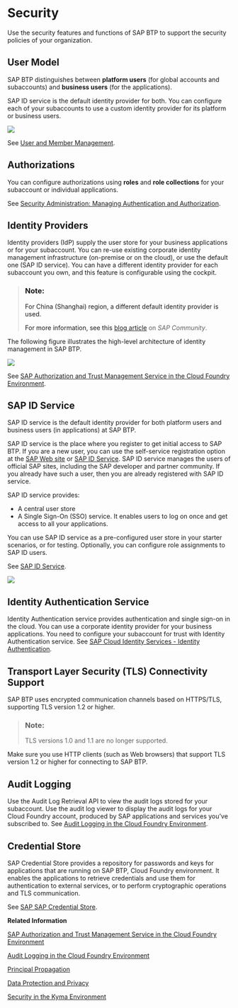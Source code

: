 <!-- loioe129aa20c78c4a9fb379b9803b02e5f6 -->

# Security

Use the security features and functions of SAP BTP to support the security policies of your organization.



<a name="loioe129aa20c78c4a9fb379b9803b02e5f6__section_svv_c1s_tlb"/>

## User Model

SAP BTP distinguishes between **platform users** \(for global accounts and subaccounts\) and **business users** \(for the applications\).

SAP ID service is the default identity provider for both. You can configure each of your subaccounts to use a custom identity provider for its platform or business users.

![](images/User_and_Member_Management_db7239a.png)

See [User and Member Management](../10-concepts/User_and_Member_Management_cc1c676.md).



<a name="loioe129aa20c78c4a9fb379b9803b02e5f6__section_cxy_5hc_jmb"/>

## Authorizations

You can configure authorizations using **roles** and **role collections** for your subaccount or individual applications.

See [Security Administration: Managing Authentication and Authorization](../50-administration-and-ops/Security_Administration_Managing_Authentication_and_Authorization_1ff47b2.md).



<a name="loioe129aa20c78c4a9fb379b9803b02e5f6__section_jjc_bzr_tlb"/>

## Identity Providers

Identity providers \(IdP\) supply the user store for your business applications or for your subaccount. You can re-use existing corporate identity management infrastructure \(on-premise or on the cloud\), or use the default one \(SAP ID service\). You can have a different identity provider for each subaccount you own, and this feature is configurable using the cockpit.

> ### Note:  
> For China \(Shanghai\) region, a different default identity provider is used.
> 
> For more information, see this [blog article](https://blogs.sap.com/2021/02/22/activate-totp-two-factor-authentication-on-sap-business-technology-platform-formerly-known-as-cloud-platform-at-alibaba-cloud/) on *SAP Community*.

The following figure illustrates the high-level architecture of identity management in SAP BTP.

![](images/SAP_BTP_Security_Overview_bfdc603.png)

See [SAP Authorization and Trust Management Service in the Cloud Foundry Environment](SAP_Authorization_and_Trust_Management_Service_in_the_Cloud_Foundry_Environment_6373bb7.md).



<a name="loioe129aa20c78c4a9fb379b9803b02e5f6__IDS"/>

## SAP ID Service

SAP ID service is the default identity provider for both platform users and business users \(in applications\) at SAP BTP.

SAP ID service is the place where you register to get initial access to SAP BTP. If you are a new user, you can use the self-service registration option at the [SAP Web site](https://www.sap.com) or [SAP ID Service](https://accounts.sap.com). SAP ID service manages the users of official SAP sites, including the SAP developer and partner community. If you already have such a user, then you are already registered with SAP ID service.

SAP ID service provides:

-   A central user store
-   A Single Sign-On \(SSO\) service. It enables users to log on once and get access to all your applications.

You can use SAP ID service as a pre-configured user store in your starter scenarios, or for testing. Optionally, you can configure role assignments to SAP ID users.

See [SAP ID Service](../50-administration-and-ops/SAP_ID_Service_d6a8db7.md).

![](images/Authorization_and_Trust_Management_in_the_Neo_Environment_graph3_68bb064.png)



<a name="loioe129aa20c78c4a9fb379b9803b02e5f6__section_wcc_f5t_wlb"/>

## Identity Authentication Service

Identity Authentication service provides authentication and single sign-on in the cloud. You can use a corporate identity provider for your business applications. You need to configure your subaccount for trust with Identity Authentication service. See [SAP Cloud Identity Services - Identity Authentication](https://help.sap.com/viewer/product/IDENTITY_AUTHENTICATION/Cloud/en-US).



<a name="loioe129aa20c78c4a9fb379b9803b02e5f6__section_fdb_tjv_42b"/>

## Transport Layer Security \(TLS\) Connectivity Support

SAP BTP uses encrypted communication channels based on HTTPS/TLS, supporting TLS version 1.2 or higher.

> ### Note:  
> TLS versions 1.0 and 1.1 are no longer supported.

Make sure you use HTTP clients \(such as Web browsers\) that support TLS version 1.2 or higher for connecting to SAP BTP.



<a name="loioe129aa20c78c4a9fb379b9803b02e5f6__section_nn2_kyt_wlb"/>

## Audit Logging

Use the Audit Log Retrieval API to view the audit logs stored for your subaccount. Use the audit log viewer to display the audit logs for your Cloud Foundry account, produced by SAP applications and services you’ve subscribed to. See [Audit Logging in the Cloud Foundry Environment](../50-administration-and-ops/Audit_Logging_in_the_Cloud_Foundry_Environment_f92c86a.md).



<a name="loioe129aa20c78c4a9fb379b9803b02e5f6__section_tnp_n15_wlb"/>

## Credential Store

SAP Credential Store provides a repository for passwords and keys for applications that are running on SAP BTP, Cloud Foundry environment. It enables the applications to retrieve credentials and use them for authentication to external services, or to perform cryptographic operations and TLS communication.

See [SAP SAP Credential Store](https://help.sap.com/viewer/product/CREDENTIAL_STORE/Cloud/en-US).

**Related Information**  


[SAP Authorization and Trust Management Service in the Cloud Foundry Environment](SAP_Authorization_and_Trust_Management_Service_in_the_Cloud_Foundry_Environment_6373bb7.md "The global account and subaccounts get their users from identity providers. Administrators make sure that users can only access their dedicated subaccount by making sure that there is a dedicated trust relationship only between the identity providers and the respective subaccounts. Developers configure and deploy application-based security artifacts containing authorizations, and administrators assign these authorizations using the SAP BTP cockpit.")

[Audit Logging in the Cloud Foundry Environment](../50-administration-and-ops/Audit_Logging_in_the_Cloud_Foundry_Environment_f92c86a.md "In this section you can find information for audit log functionalities in the Cloud Foundry environment.")

[Principal Propagation](Principal_Propagation_f70fcf1.md "Exchange user ID information between systems or environments in SAP BTP.")

[Data Protection and Privacy](Data_Protection_and_Privacy_7e513d3.md "Data protection is associated with numerous legal requirements and privacy concerns. In addition to compliance with general data protection and privacy acts, it is necessary to consider compliance with industry-specific legislation in different countries.")

[Security in the Kyma Environment](Security_in_the_Kyma_Environment_ee08fdf.md "The Kyma environment-specific security aspects include guidelines on personal data protection and details on processing and storing logs.")

